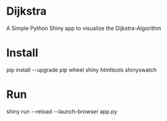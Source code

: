 # Dijkstra
A Simple Python Shiny app to visualize the Dijkstra-Algorithm

# Install
pip install --upgrade pip wheel shiny htmltools shinyswatch


# Run
shiny run --reload --launch-browser app.py
